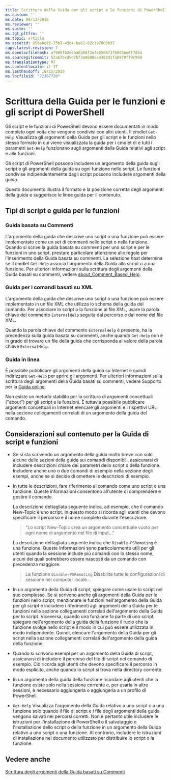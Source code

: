 ```yaml
---
title: Scrittura della Guida per gli script e le funzioni di PowerShell | Microsoft Docs
ms.custom: ''
ms.date: 09/13/2016
ms.reviewer: ''
ms.suite: ''
ms.tgt_pltfrm: ''
ms.topic: article
ms.assetid: 859a6e22-75b1-43d4-ba62-62c107803b37
caps.latest.revision: 7
ms.openlocfilehash: af989fb2eeba6b68f2e3e6506f3f60d5be6f7d8a
ms.sourcegitcommit: 52a67bcd9d7bf3e8600ea4302d1fa8970ff9c998
ms.translationtype: MT
ms.contentlocale: it-IT
ms.lasthandoff: 10/15/2019
ms.locfileid: "72367720"
---
```

# <a name="writing-help-for-powershell-scripts-and-functions"></a>Scrittura della Guida per le funzioni e gli script di PowerShell

Gli script e le funzioni di PowerShell devono essere documentati in modo completo ogni volta che vengono condivisi con altri utenti.
Il cmdlet `Get-Help` Visualizza gli argomenti della Guida per gli script e le funzioni nello stesso formato in cui viene visualizzata la guida per i cmdlet di e tutti i parametri `Get-Help` funzionano sugli argomenti della Guida relativi agli script e alle funzioni.

Gli script di PowerShell possono includere un argomento della guida sugli script e gli argomenti della guida su ogni funzione nello script.
Le funzioni condivise indipendentemente dagli script possono includere argomenti della guida.

Questo documento illustra il formato e la posizione corretta degli argomenti della guida e suggerisce le linee guida per il contenuto.

## <a name="types-of-script-and-function-help"></a>Tipi di script e guida per le funzioni

### <a name="comment-based-help"></a>Guida basata su Commenti
L'argomento della guida che descrive uno script o una funzione può essere implementato come un set di commenti nello script o nella funzione.
Quando si scrive la guida basata su commenti per uno script e per le funzioni in uno script, prestare particolare attenzione alle regole per l'inserimento della Guida basata su commenti.
La selezione host determina se il cmdlet `Get-Help` associa l'argomento della Guida allo script o a una funzione.
Per ulteriori informazioni sulla scrittura degli argomenti della Guida basati su commenti, vedere [about_Comment_Based_Help](/powershell/module/microsoft.powershell.core/about/about_comment_based_help).

### <a name="xml-based-command-help"></a>Guida per i comandi basati su XML
L'argomento della guida che descrive uno script o una funzione può essere implementato in un file XML che utilizza lo schema della guida del comando.
Per associare lo script o la funzione al file XML, usare la parola chiave del commento `ExternalHelp` seguita dal percorso e dal nome del file XML.

Quando la parola chiave del commento `ExternalHelp` è presente, ha la precedenza sulla guida basata su commenti, anche quando `Get-Help` non è in grado di trovare un file della guida che corrisponda al valore della parola chiave `ExternalHelp`.

### <a name="online-help"></a>Guida in linea
È possibile pubblicare gli argomenti della guida su Internet e quindi indirizzare `Get-Help` per aprire gli argomenti.
Per ulteriori informazioni sulla scrittura degli argomenti della Guida basati su commenti, vedere Supporto per la [Guida online](../module/supporting-online-help.md).

Non esiste un metodo stabilito per la scrittura di argomenti concettuali ("about") per gli script e le funzioni.
È tuttavia possibile pubblicare argomenti concettuali in Internet elencare gli argomenti e i rispettivi URL nella sezione collegamenti correlati di un argomento della guida del comando.

## <a name="content-considerations-for-script-and-function-help"></a>Considerazioni sul contenuto per la Guida di script e funzioni

- Se si sta scrivendo un argomento della guida molto breve con solo alcune delle sezioni della guida sui comandi disponibili, assicurarsi di includere descrizioni chiare dei parametri dello script o della funzione. Includere anche uno o due comandi di esempio nella sezione degli esempi, anche se si decide di omettere le descrizioni di esempio.

- In tutte le descrizioni, fare riferimento al comando come uno script o una funzione. Queste informazioni consentono all'utente di comprendere e gestire il comando.

  La descrizione dettagliata seguente indica, ad esempio, che il comando New-Topic è uno script. In questo modo si ricorda agli utenti che devono specificare il percorso e il nome completo durante l'esecuzione.

  > "Lo script New-Topic crea un argomento concettuale vuoto per ogni nome di argomento nel file di input..."

  La descrizione dettagliata seguente indica che `Disable-PSRemoting` è una funzione. Queste informazioni sono particolarmente utili per gli utenti quando la sessione include più comandi con lo stesso nome, alcuni dei quali potrebbero essere nascosti da un comando con precedenza maggiore.

  > La funzione `Disable-PSRemoting` Disabilita tutte le configurazioni di sessione nel computer locale...

- In un argomento della Guida di script, spiegare come usare lo script nel suo complesso. Se si scrivono anche gli argomenti della Guida per le funzioni nello script, menzionare le funzioni nell'argomento della Guida per gli script e includere i riferimenti agli argomenti della Guida per le funzioni nella sezione collegamenti correlati dell'argomento della Guida per lo script. Viceversa, quando una funzione fa parte di uno script, spiegare nell'argomento della guida della funzione il ruolo che la funzione svolge nello script e il modo in cui può essere utilizzata in modo indipendente. Quindi, elencare l'argomento della Guida per gli script nella sezione collegamenti correlati dell'argomento della guida della funzione.

- Quando si scrivono esempi per un argomento della Guida di script, assicurarsi di includere il percorso del file di script nel comando di esempio. Ciò ricorda agli utenti che devono specificare il percorso in modo esplicito, anche quando lo script si trova nella directory corrente.

- In un argomento della guida della funzione ricordare agli utenti che la funzione esiste solo nella sessione corrente e, per usarla in altre sessioni, è necessario aggiungerla o aggiungerla a un profilo di PowerShell.

- `Get-Help` Visualizza l'argomento della Guida relativo a uno script o a una funzione solo quando il file di script e i file degli argomenti della guida vengono salvati nei percorsi corretti. Non è pertanto utile includere le istruzioni per l'installazione di PowerShell o il salvataggio o l'installazione dello script o della funzione in un argomento della Guida relativo a uno script o una funzione. Al contrario, includere le istruzioni di installazione nel documento utilizzato per distribuire lo script o la funzione.

## <a name="see-also"></a>Vedere anche

[Scrittura degli argomenti della Guida basati su Commenti](./writing-comment-based-help-topics.md)
